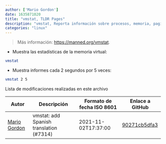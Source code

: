 ```yaml
---
author: ['Mario Gordon']
date: 1635871020
title: "vmstat, TLDR Pages"
description: "vmstat, Reporta información sobre procesos, memoria, paginación, IO en bloque, traps, discos y actividad del CPU."
categories: "linux"
---
```

> Más información: <https://manned.org/vmstat>.

- Muestra las estadísticas de la memoria virtual:

```bash
vmstat
```

- Muestra informes cada 2 segundos por 5 veces:

```bash
vmstat 2 5
```
Lista de modificaciones realizadas en este archivo


Autor | Descripción | Formato de fecha ISO 8601 | Enlace a GitHub
------|-----|-----|-----
[Mario Gordon](mailto:80539604+maegop@users.noreply.github.com) | vmstat: add Spanish translation (#7314) | 2021-11-02T17:37:00 | [90271cb5dfa3](https://github.com/tldr-pages/tldr/commit/90271cb5dfa319805144402710a7adea902dc0fc)

